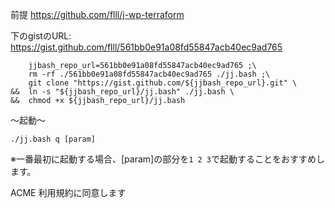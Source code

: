 前提 https://github.com/flll/j-wp-terraform

下のgistのURL: https://gist.github.com/flll/561bb0e91a08fd55847acb40ec9ad765
```
    jjbash_repo_url=561bb0e91a08fd55847acb40ec9ad765 ;\
    rm -rf ./561bb0e91a08fd55847acb40ec9ad765 ./jj.bash ;\
    git clone "https://gist.github.com/${jjbash_repo_url}.git" \
&&  ln -s "${jjbash_repo_url}/jj.bash" ./jj.bash \
&&  chmod +x ${jjbash_repo_url}/jj.bash
```

～起動～
```
./jj.bash q [param]
```
※一番最初に起動する場合、[param]の部分を` 1 2 3 `で起動することをおすすめします。

ACME 利用規約に同意します
